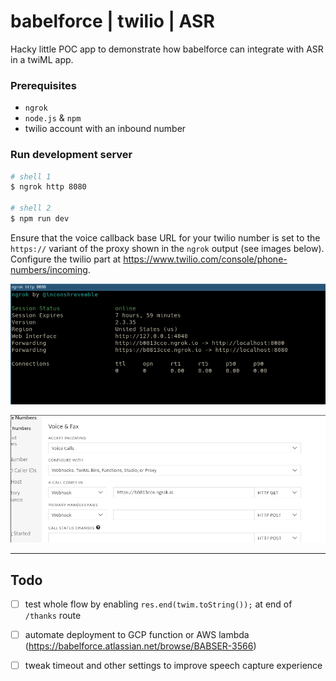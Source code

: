 # babelforce | twilio | ASR

Hacky little POC app to demonstrate how babelforce can integrate with ASR in a twiML app.

### Prerequisites

* `ngrok`
* `node.js` & `npm`
* twilio account with an inbound number

### Run development server

```sh
# shell 1
$ ngrok http 8080

# shell 2
$ npm run dev
```

Ensure that the voice callback base URL for your twilio number is set to the `https://` variant of the proxy shown in the `ngrok` output (see images below). Configure the twilio part at https://www.twilio.com/console/phone-numbers/incoming.

![ngrok output](assets/ngrok.png "ngrok output")

![twilio number config](assets/twilio_config.png "twilio number config")


---

## Todo

- [ ] test whole flow by enabling `res.end(twim.toString());` at end of `/thanks` route
- [ ] automate deployment to GCP function or AWS lambda (https://babelforce.atlassian.net/browse/BABSER-3566)
- [ ] tweak timeout and other settings to improve speech capture experience 



